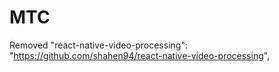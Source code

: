 # MTC

Removed "react-native-video-processing": "https://github.com/shahen94/react-native-video-processing",